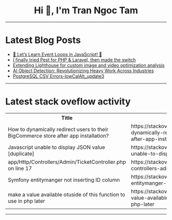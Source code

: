 <h1 align="center">Hi 👋, I'm Tran Ngoc Tam</h1>

---

# Latest Blog Posts 
<!-- BLOG-POST-LIST:START -->
- [🚀 Let’s Learn Event Loops in JavaScript! 🎡](https://dev.to/jagroop2001/lets-learn-event-loops-in-javascript-26k0)
- [I finally tried Pest for PHP &amp; Laravel, then made the switch](https://dev.to/seriquynh/i-finally-tried-pest-for-php-laravel-then-made-the-switch-3anf)
- [Extending Lighthouse for custom image and video optimization analysis](https://dev.to/manu4543/extending-lighthouse-for-custom-image-and-video-optimization-analysis-12ao)
- [AI Object Detection: Revolutionizing Heavy Work Across Industries](https://dev.to/jhonsnow21/ai-object-detection-revolutionizing-heavy-work-across-industries-42l3)
- [PostgreSQL CSV Errors-lowCalAlt_update3](https://dev.to/itsizakb/postgresql-lowcalaltupdate3-9np)
<!-- BLOG-POST-LIST:END -->

---

# Latest stack oveflow activity
<table>
  <tr><th>Title</th><th>Link</th></tr>
  <!-- STACKOVERFLOW:START --><tr><td>How to dynamically redirect users to their BigCommerce store after app installation?</td><td>https://stackoverflow.com/questions/79225374/how-to-dynamically-redirect-users-to-their-bigcommerce-store-after-app-installat</td></tr><tr><td>Javascript unable to display JSON value [duplicate]</td><td>https://stackoverflow.com/questions/79225301/javascript-unable-to-display-json-value</td></tr><tr><td>app/Http/Controllers/Admin/TicketController.php on line 17</td><td>https://stackoverflow.com/questions/79225249/app-http-controllers-admin-ticketcontroller-php-on-line-17</td></tr><tr><td>Symfony entitymanger not inserting ID column</td><td>https://stackoverflow.com/questions/79225204/symfony-entitymanger-not-inserting-id-column</td></tr><tr><td>make a value available otuside of this function to use in php later</td><td>https://stackoverflow.com/questions/79225058/make-a-value-available-otuside-of-this-function-to-use-in-php-later</td></tr><!-- STACKOVERFLOW:END -->
</table>

---



